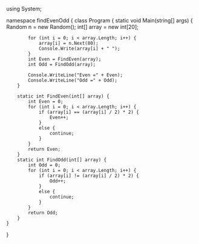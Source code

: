 using System;

namespace findEvenOdd {
    class Program {
        static void Main(string[] args) {
            Random n = new Random();
            int[] array = new int[20];
           
            for (int i = 0; i < array.Length; i++) {
                array[i] = n.Next(80);
                Console.Write(array[i] + " ");
            }
            int Even = FindEven(array);
            int Odd = FindOdd(array);

            Console.WriteLine("Even =" + Even);
            Console.WriteLine("Odd =" + Odd);
        }

        static int FindEven(int[] array) {
            int Even = 0;
            for (int i = 0; i < array.Length; i++) {
                if (array[i] == (array[i] / 2) * 2) {
                    Even++;
                }
                else {
                    continue;
                }
            }
            return Even;
        }
        static int FindOdd(int[] array) {
            int Odd = 0;
            for (int i = 0; i < array.Length; i++) {
                if (array[i] != (array[i] / 2) * 2) {
                    Odd++;
                }
                else {
                    continue;
                }
            }
            return Odd;
        }
    }
}
